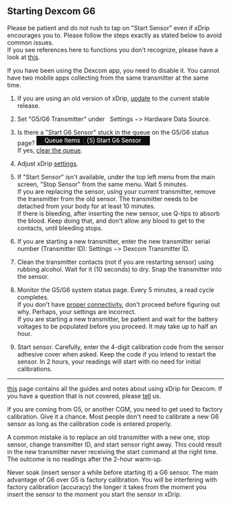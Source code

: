 ## Starting Dexcom G6  
  
Please be patient and do not rush to tap on "Start Sensor" even if xDrip encourages you to.  Please follow the steps exactly as stated below to avoid common issues.  
If you see references here to functions you don't recognize, please have a look at [this](./Dexcom-Basics.md).  
  
If you have been using the Dexcom app, you need to disable it.  You cannot have two mobile apps collecting from the same transmitter at the same time.  
  
1.  If you are using an old version of xDrip, [update](./Updates.md) to the current stable release.  

2.  Set "G5/G6 Transmitter" under &nbsp; Settings &#8722;> Hardware Data Source.  

3. Is there a "Start G6 Sensor" stuck in the queue on the G5/G6 status page?
![](./images/queue-stuck.png)  
If yes, [clear the queue](./Clear-queue.md).  

4.  Adjust xDrip [settings](./G6-Recommended-Settings.md).  

5.  If "Start Sensor" isn't available, under the top left menu from the main screen, "Stop Sensor" from the same menu.  Wait 5 minutes.    
If you are replacing the sensor, using your current transmitter, remove the transmitter from the old sensor.  The transmitter needs to be detached from your body for at least 10 minutes.  
If there is bleeding, after inserting the new sensor, use Q-tips to absorb the blood.  Keep doing that, and don't allow any blood to get to the contacts, until bleeding stops.  

6.  If you are starting a new transmitter, enter the new transmitter serial number (Transmitter ID): Settings &#8722;> Dexcom Transmitter ID.     

7.  Clean the transmitter contacts (not if you are restarting sensor) using rubbing alcohol.  Wait for it (10 seconds) to dry.  Snap the transmitter into the sensor.  

8.  Monitor the G5/G6 system status page. Every 5 minutes, a read cycle completes.  
If you don't have [proper connectivity](./Proper-connectivity.md), don't proceed before figuring out why. Perhaps, your settings are incorrect.  
If you are starting a new transmitter, be patient and wait for the battery voltages to be populated before you proceed.  It may take up to half an hour.    

9.  Start sensor.  Carefully, enter the 4-digit calibration code from the sensor adhesive cover when asked. Keep the code if you intend to restart the sensor. In 2 hours, your readings will start with no need for initial calibrations.  

---  
 
 [this](./Dexcom_page.md) page contains all the guides and notes about using xDrip for Dexcom.  If you have a question that is not covered, please [tell](./Contact.md) us.  
 
 If you are coming from G5, or another CGM, you need to get used to factory calibration.  Give it a chance.  Most people don't need to calibrate a new G6 sensor as long as the calibration code is entered properly.  
 
A common mistake is to replace an old transmitter with a new one, stop sensor, change transmitter ID, and start sensor right away. This could result in the new transmitter never receiving the start command at the right time. The outcome is no readings after the 2-hour warm-up.  
  
Never soak (insert sensor a while before starting it) a G6 sensor. The main advantage of G6 over G5 is factory calibration. You will be interfering with factory calibration (accuracy) the longer it takes from the moment you insert the sensor to the moment you start the sensor in xDrip.  
